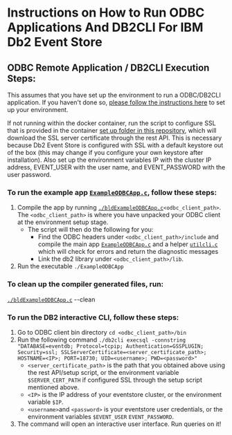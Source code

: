# Instructions on How to Run ODBC Applications And DB2CLI For IBM Db2 Event Store

## ODBC Remote Application / DB2CLI Execution Steps:

This assumes that you have set up the environment to run a ODBC/DB2CLI application. If you haven't done so, [please follow the instructions here](https://github.com/IBMProjectEventStore/db2eventstore-IoT-Analytics/tree/master/AdvancedApplications#odbcdb2cli-setup) to set up your environment. 

If not running within the docker container, run the script to configure SSL that is provided in the container [set up folder in this repository](https://github.com/IBMProjectEventStore/db2eventstore-IoT-Analytics/blob/master/container/setup/setup-ssl.sh), which will download the SSL server certificate through the rest API. This is necessary because Db2 Event Store is configured with SSL with a default keystore out of the box (this may change if you configure your own keystore after installation). Also set up the environment variables IP with the cluster IP address, EVENT_USER with the user name, and EVENT_PASSWORD with the user password.

### To run the example app [`ExampleODBCApp.c`](ExampleODBCApp.c), follow these steps:
1. Compile the app by running [`./bldExampleODBCApp.c`](bldExampleODBCApp)`<odbc_client_path>`. The `<odbc_client_path>` is where you have unpacked your ODBC client at the environment setup stage.
    * The script will then do the following for you:
       * Find the ODBC headers under `<odbc_client_path>/include` and compile the main app [`ExampleODBCApp.c`](ExampleODBCApp.c) and a helper [`utilcli.c`](utilcli.c) which will check for errors and return the diagnostic messages
       * Link the db2 library under `<odbc_client_path>/lib`.
2. Run the executable `./ExampleODBCApp`

### To clean up the compiler generated files, run:
[`./bldExampleODBCApp.c`](bldExampleODBCApp) --clean

### To run the DB2 interactive CLI, follow these steps:
1. Go to ODBC client bin directory
`cd <odbc_client_path>/bin`
2. Run the following command
`./db2cli execsql -connstring "DATABASE=eventdb; Protocol=tcpip; Authentication=GSSPLUGIN; Security=ssl; SSLServerCertificate=<server_certificate_path>; HOSTNAME=<IP>; PORT=18730; UID=<username>; PWD=<password>"`
   * `<server_certificate_path>` is the path that you obtained above using the rest API/setup script, or the environment variable `$SERVER_CERT_PATH` if configured SSL through the setup script mentioned above.
   * `<IP>`  is the IP address of your eventstore cluster, or the environment variable `$IP`.
   * `<username>`and `<password>` is your eventstore user credentials, or the environment variables `$EVENT_USER` `EVENT_PASSWORD`.
3. The command will open an interactive user interface. Run queries on it!
